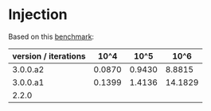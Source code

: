 # Injection
Based on this [benchmark](injection.py):

| version / iterations | 10^4   | 10^5   | 10^6    |
|----------------------|--------|--------|---------|
| 3.0.0.a2             | 0.0870 | 0.9430 | 8.8815  |
| 3.0.0.a1             | 0.1399 | 1.4136 | 14.1829 |
| 2.2.0                |        |        |         |
